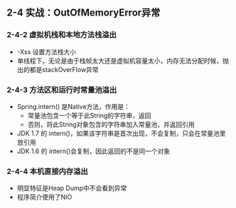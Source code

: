## 2-4 实战：OutOfMemoryError异常

### 2-4-2 虚拟机栈和本地方法栈溢出

- -Xss 设置方法栈大小
- 单线程下，无论是由于栈帧太大还是虚拟机容量太小，内存无法分配时候，抛出的都是stackOverFlow异常

### 2-4-3 方法区和运行时常量池溢出

- Spring.intern() 是Native方法，作用是：
  - 常量池包含一个等于此String的字符串，返回
  - 否则，将此String对象包含的字符串加入常量池，并返回引用
- JDK 1.7  的 intern()，如果该字符串是首次出现，不会复制，只会在常量池里放引用
- JDK 1.6 的 intern()会复制，因此返回的不是同一个对象

### 2-4-4 本机直接内存溢出

- 明显特征是Heap Dump中不会看到异常
- 程序简介使用了NIO